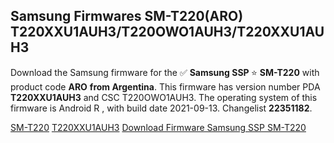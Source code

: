 <h2>Samsung Firmwares SM-T220(ARO) T220XXU1AUH3/T220OWO1AUH3/T220XXU1AUH3</h2>
Download the Samsung firmware for the ✅ <strong>Samsung SSP </strong> ⭐ <strong>SM-T220</strong> with product code <strong>ARO</strong> <strong> from Argentina</strong>. This firmware has version number PDA <strong>T220XXU1AUH3</strong> and CSC T220OWO1AUH3. The operating system of this firmware is Android R , with build date 2021-09-13. Changelist <strong>22351182</strong>.


[SM-T220](https://samfirm.shop/samsung/model/SM-T220)
[T220XXU1AUH3](https://samfirm.shop/samsung/pda/T220XXU1AUH3)
[Download Firmware Samsung SSP SM-T220](https://samfirm.shop/samsung/firmware/455542)
